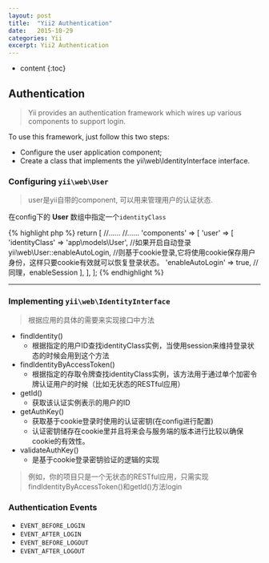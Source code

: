 ```yaml
---
layout: post
title:  "Yii2 Authentication"
date:   2015-10-29
categories: Yii
excerpt: Yii2 Authentication
---
```


* content
{:toc}

## Authentication

> Yii provides an authentication framework which wires up various components to support login.

To use this framework, just follow this two steps:

* Configure the user application component;
* Create a class that implements the yii\web\IdentityInterface interface.

### Configuring `yii\web\User`

> user是yii自带的component, 可以用来管理用户的认证状态.

在config下的 __User__ 数组中指定一个`identityClass`

{% highlight php %}
return [
    //......
    //......
    'components' => [
        'user' => [
            'identityClass' => 'app\models\User',
            //如果开启自动登录yii\web\User::enableAutoLogin,
            //则基于cookie登录,它将使用cookie保存用户身份，这样只要cookie有效就可以恢复登录状态。
            'enableAutoLogin' => true,
            //同理，enableSession
        ],
    ],
];
{% endhighlight %}

--------------------

### Implementing `yii\web\IdentityInterface`

> 根据应用的具体的需要来实现接口中方法

* findIdentity()
  * 根据指定的用户ID查找identityClass实例，当使用session来维持登录状态的时候会用到这个方法
* findIdentityByAccessToken()
  * 根据指定的存取令牌查找identityClass实例，该方法用于通过单个加密令牌认证用户的时候（比如无状态的RESTful应用）
* getId()
  * 获取该认证实例表示的用户的ID
* getAuthKey()
  * 获取基于cookie登录时使用的认证密钥(在config进行配置)
  * 认证密钥储存在cookie里并且将来会与服务端的版本进行比较以确保cookie的有效性。
* validateAuthKey()
  * 是基于cookie登录密钥验证的逻辑的实现

> 例如，你的项目只是一个无状态的RESTful应用，只需实现findIdentityByAccessToken()和getId()方法login

### Authentication Events

* `EVENT_BEFORE_LOGIN`
* `EVENT_AFTER_LOGIN`
* `EVENT_BEFORE_LOGOUT`
* `EVENT_AFTER_LOGOUT`